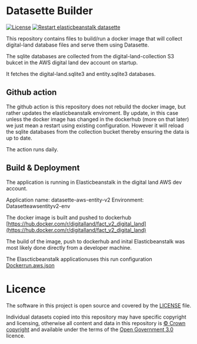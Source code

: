 # Datasette Builder

[![License](https://img.shields.io/github/license/mashape/apistatus.svg)](https://github.com/digital-land/datasette-builder/blob/master/LICENSE)
[![Restart elasticbeanstalk datasette](https://github.com/digital-land/datasette-builder/actions/workflows/restart.yml/badge.svg)](https://github.com/digital-land/datasette-builder/actions/workflows/restart.yml)

This repository contains files to build/run a docker image that will collect digital-land database files and serve them using Datasette.

The sqlite databases are collected from the digital-land-collection S3 bukcet
in the AWS digital land dev account on startup.

It fetches the digital-land.sqlite3 and entity.sqlite3 databases.

## Github action

The github action is this repository does not rebuild the docker image, but rather updates the elasticbeanstalk
enviroment. By update, in this case unless the docker image has changed in the dockerhub (more on that later) we just mean a restart using existing configuration. However it will reload the sqlite databases from the collection bucket thereby ensuring the data is up to date.

The action runs daily.


## Build & Deployment

The application is running in Elasticbeanstalk in the digital land AWS dev account.

Application name: datasette-aws-entity-v2
Environment: Datasetteawsentityv2-env

The docker image is built and pushed to dockerhub [https://hub.docker.com/r/digitalland/fact_v2_digital_land](https://hub.docker.com/r/digitalland/fact_v2_digital_land)

The build of the image, push to dockerhub and inital Elasticbeanstalk was most likely
done directly from a developer machine.

The Elascticbeanstalk applicationuses this run configuration [Dockerrun.aws.json](Dockerrun.aws.json)


# Licence

The software in this project is open source and covered by the [LICENSE](LICENSE) file.

Individual datasets copied into this repository may have specific copyright and licensing, otherwise all content and data in this repository is [© Crown copyright](http://www.nationalarchives.gov.uk/information-management/re-using-public-sector-information/copyright-and-re-use/crown-copyright/) and available under the terms of the [Open Government 3.0](https://www.nationalarchives.gov.uk/doc/open-government-licence/version/3/) licence.
